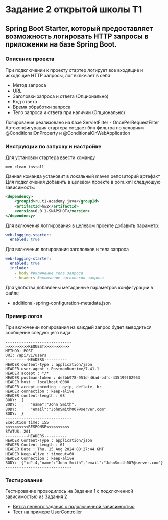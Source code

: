 # Задание 2 открытой школы T1

## Spring Boot Starter, который предоставляет возможность логировать HTTP запросы в приложении на базе Spring Boot.

### Описание проекта
При подключении к проекту стартер логирует все входящие и исходящие HTTP запросы, лог включает в себя 
- Метод запроса
- URL
- Заголовки запроса и ответа (Опционально)
- Код ответа
- Время обработки запроса
- Тело запроса и ответа при наличии (Опционально)

Логирование реализовано на базе ServletFilter - OncePerRequestFilter
Автоконфигурация стартера создает бин фильтра по условиям @ConditionalOnProperty и @ConditionalOnWebApplication

### Инструкции по запуску и настройке
Для установки стартера ввести команду
```
mvn clean install
```
Данная команда установит в локальный maven репозиторий артефакт
Для подключения добавить в целевом проекте в pom.xml следующую зависимость:
```xml
<dependency>
    <groupId>ru.t1-academy.java</groupId>
    <artifactId>hw2</artifactId>
    <version>0.0.1-SNAPSHOT</version>
</dependency>
```

Для включения логгирования в целевом проекте добавить параметр:
```yaml
web-logging-starter:
  enabled: true
```

Для включения логирования заголовков и тела запроса
```yaml
web-logging-starter:
  enabled: true
  include:
    - body #включение тела запроса
    - headers #включение заголовков запроса
```

Для удобства добавлены метаданные параметров конфигурации в файле
- additional-spring-configuration-metadata.json

### Пример логов
При включении логирования на каждый запрос будет выводиться сообщение следующего вида:
```text
-----------------------------
>>>>>>>>>>REQUEST>>>>>>>>>>>
METHOD: POST
URI: /api/v1/users
----------HEADERS----------
HEADER content-type : application/json
HEADER user-agent : PostmanRuntime/7.41.1
HEADER accept : */*
HEADER postman-token : de3bb978-951d-46ad-bdfc-435199f02963
HEADER host : localhost:8080
HEADER accept-encoding : gzip, deflate, br
HEADER connection : keep-alive
HEADER content-length : 68
BODY:  {
BODY:      "name":"John Smith",
BODY:      "email":"JohnSmith007@server.com"
BODY:  }
-----------------------------
Execution time: 155
<<<<<<<<<<RESPONSE<<<<<<<<<<
STATUS: 201
----------HEADERS----------
HEADER Content-Type : application/json
HEADER Content-Length : 61
HEADER Date : Thu, 15 Aug 2024 08:27:44 GMT
HEADER Keep-Alive : timeout=60
HEADER Connection : keep-alive
BODY:  {"id":4,"name":"John Smith","email":"JohnSmith007@server.com"}
-----------------------------
```

### Тестирование
Тестирование проводилось на Задании 1 с подключенной зависимостью из Задания 2 
- [Ветка первого задания с подключенной зависимостью](https://github.com/Ben1t0/t1-Academy-hw1/tree/use-hw2-starter)
- [Тест на примере UserController](https://github.com/Ben1t0/t1-Academy-hw1/blob/use-hw2-starter/src/test/java/ru/t1academy/java/hw1/controller/UserControllerTest.java)